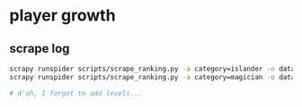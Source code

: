 # player growth

## scrape log

```bash
scrapy runspider scripts/scrape_ranking.py -a category=islander -o data/islander_ranking_20210521.json
scrapy runspider scripts/scrape_ranking.py -a category=magician -o data/magician_ranking_20210521.json

# d'oh, I forgot to add levels...

```
